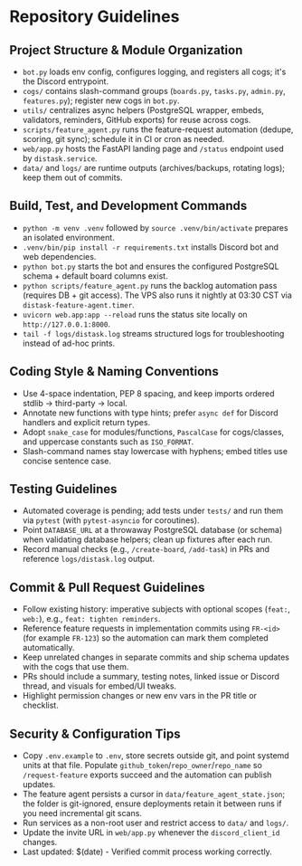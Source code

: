 # Repository Guidelines

## Project Structure & Module Organization
- `bot.py` loads env config, configures logging, and registers all cogs; it's the Discord entrypoint.
- `cogs/` contains slash-command groups (`boards.py`, `tasks.py`, `admin.py`, `features.py`); register new cogs in `bot.py`.
- `utils/` centralizes async helpers (PostgreSQL wrapper, embeds, validators, reminders, GitHub exports) for reuse across cogs.
- `scripts/feature_agent.py` runs the feature-request automation (dedupe, scoring, git sync); schedule it in CI or cron as needed.
- `web/app.py` hosts the FastAPI landing page and `/status` endpoint used by `distask.service`.
- `data/` and `logs/` are runtime outputs (archives/backups, rotating logs); keep them out of commits.

## Build, Test, and Development Commands
- `python -m venv .venv` followed by `source .venv/bin/activate` prepares an isolated environment.
- `.venv/bin/pip install -r requirements.txt` installs Discord bot and web dependencies.
- `python bot.py` starts the bot and ensures the configured PostgreSQL schema + default board columns exist.
- `python scripts/feature_agent.py` runs the backlog automation pass (requires DB + git access). The VPS also runs it nightly at 03:30 CST via `distask-feature-agent.timer`.
- `uvicorn web.app:app --reload` runs the status site locally on `http://127.0.0.1:8000`.
- `tail -f logs/distask.log` streams structured logs for troubleshooting instead of ad-hoc prints.

## Coding Style & Naming Conventions
- Use 4-space indentation, PEP 8 spacing, and keep imports ordered stdlib → third-party → local.
- Annotate new functions with type hints; prefer `async def` for Discord handlers and explicit return types.
- Adopt `snake_case` for modules/functions, `PascalCase` for cogs/classes, and uppercase constants such as `ISO_FORMAT`.
- Slash-command names stay lowercase with hyphens; embed titles use concise sentence case.

## Testing Guidelines
- Automated coverage is pending; add tests under `tests/` and run them via `pytest` (with `pytest-asyncio` for coroutines).
- Point `DATABASE_URL` at a throwaway PostgreSQL database (or schema) when validating database helpers; clean up fixtures after each run.
- Record manual checks (e.g., `/create-board`, `/add-task`) in PRs and reference `logs/distask.log` output.

## Commit & Pull Request Guidelines
- Follow existing history: imperative subjects with optional scopes (`feat:`, `web:`), e.g., `feat: tighten reminders`.
- Reference feature requests in implementation commits using `FR-<id>` (for example `FR-123`) so the automation can mark them completed automatically.
- Keep unrelated changes in separate commits and ship schema updates with the cogs that use them.
- PRs should include a summary, testing notes, linked issue or Discord thread, and visuals for embed/UI tweaks.
- Highlight permission changes or new env vars in the PR title or checklist.

## Security & Configuration Tips
- Copy `.env.example` to `.env`, store secrets outside git, and point systemd units at that file. Populate `github_token`/`repo_owner`/`repo_name` so `/request-feature` exports succeed and the automation can publish updates.
- The feature agent persists a cursor in `data/feature_agent_state.json`; the folder is git-ignored, ensure deployments retain it between runs if you need incremental git scans.
- Run services as a non-root user and restrict access to `data/` and `logs/`.
- Update the invite URL in `web/app.py` whenever the `discord_client_id` changes.
- Last updated: $(date) - Verified commit process working correctly.
